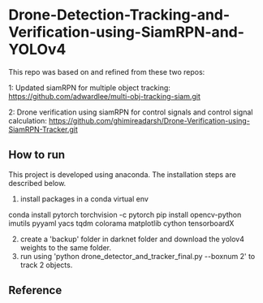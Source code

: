 # Drone-Detection-Tracking-and-Verification-using-SiamRPN-and-YOLOv4

This repo was based on and refined from these two repos:

1: Updated siamRPN for multiple object tracking: https://github.com/adwardlee/multi-obj-tracking-siam.git

2: Drone verification using siamRPN for control signals and control signal calculation: https://github.com/ghimireadarsh/Drone-Verification-using-SiamRPN-Tracker.git

## How to run
This project is developed using anaconda. The installation steps are described below.
1. install packages in a conda virtual env

  conda install pytorch torchvision -c pytorch
  pip install opencv-python imutils pyyaml yacs tqdm colorama matplotlib cython tensorboardX

2. create a 'backup' folder in darknet folder and download the yolov4 weights to the same folder.
3. run using 'python drone_detector_and_tracker_final.py --boxnum 2' to track 2 objects. 


## Reference
